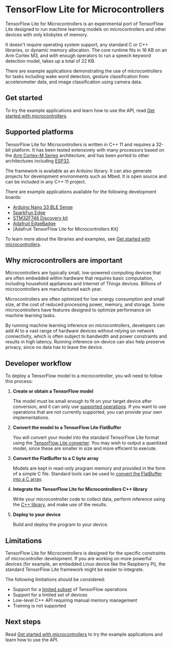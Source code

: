 # TensorFlow Lite for Microcontrollers

TensorFlow Lite for Microcontrollers is an experimental port of TensorFlow Lite
designed to run machine learning models on microcontrollers and other devices
with only kilobytes of memory.

It doesn't require operating system support, any standard C or C++ libraries, or
dynamic memory allocation. The core runtime fits in 16 KB on an Arm Cortex M3,
and with enough operators to run a speech keyword detection model, takes up a
total of 22 KB.

There are example applications demonstrating the use of microcontrollers for
tasks including wake word detection, gesture classification from accelerometer
data, and image classification using camera data.

## Get started

To try the example applications and learn how to use the API, read
[Get started with microcontrollers](get_started.md).

## Supported platforms

TensorFlow Lite for Microcontrollers is written in C++ 11 and requires a 32-bit
platform. It has been tested extensively with many processors based on the
[Arm Cortex-M Series](https://developer.arm.com/ip-products/processors/cortex-m)
architecture, and has been ported to other architectures including
[ESP32](https://www.espressif.com/en/products/hardware/esp32/overview).

The framework is available as an Arduino library. It can also generate projects
for development environments such as Mbed. It is open source and can be included
in any C++ 11 project.

There are example applications available for the following development boards:

*   [Arduino Nano 33 BLE Sense](https://store.arduino.cc/usa/nano-33-ble-sense-with-headers)
*   [SparkFun Edge](https://www.sparkfun.com/products/15170)
*   [STM32F746 Discovery kit](https://www.st.com/en/evaluation-tools/32f746gdiscovery.html)
*   [Adafruit EdgeBadge](https://www.adafruit.com/product/4400)
*   [Adafruit TensorFlow Lite for Microcontrollers Kit]

To learn more about the libraries and examples, see
[Get started with microcontrollers](get_started.md).

## Why microcontrollers are important

Microcontrollers are typically small, low-powered computing devices that are
often embedded within hardware that requires basic computation, including
household appliances and Internet of Things devices. Billions of
microcontrollers are manufactured each year.

Microcontrollers are often optimized for low energy consumption and small size,
at the cost of reduced processing power, memory, and storage. Some
microcontrollers have features designed to optimize performance on machine
learning tasks.

By running machine learning inference on microcontrollers, developers can add AI
to a vast range of hardware devices without relying on network connectivity,
which is often subject to bandwidth and power constraints and results in high
latency. Running inference on-device can also help preserve privacy, since no
data has to leave the device.

## Developer workflow

To deploy a TensorFlow model to a microcontroller, you will need to follow this
process:

1.  **Create or obtain a TensorFlow model**

    The model must be small enough to fit on your target device after
    conversion, and it can only use
    [supported operations](build_convert.md#operation-support). If you want to
    use operations that are not currently supported, you can provide your own
    implementations.

2.  **Convert the model to a TensorFlow Lite FlatBuffer**

    You will convert your model into the standard TensorFlow Lite format using
    the [TensorFlow Lite converter](build_convert.md#model-conversion). You may
    wish to output a quantized model, since these are smaller in size and more
    efficient to execute.

3.  **Convert the FlatBuffer to a C byte array**

    Models are kept in read-only program memory and provided in the form of a
    simple C file. Standard tools can be used to
    [convert the FlatBuffer into a C array](build_convert.md#convert-to-a-c-array).

4.  **Integrate the TensorFlow Lite for Microcontrollers C++ library**

    Write your microcontroller code to collect data, perform inference using the
    [C++ library](library.md), and make use of the results.

5.  **Deploy to your device**

    Build and deploy the program to your device.

## Limitations

TensorFlow Lite for Microcontrollers is designed for the specific constraints of
microcontroller development. If you are working on more powerful devices (for
example, an embedded Linux device like the Raspberry Pi), the standard
TensorFlow Lite framework might be easier to integrate.

The following limitations should be considered:

*   Support for a [limited subset](build_convert.md#operation-support) of
    TensorFlow operations
*   Support for a limited set of devices
*   Low-level C++ API requiring manual memory management
*   Training is not supported

## Next steps

Read [Get started with microcontrollers](get_started.md) to try the example
applications and learn how to use the API.
